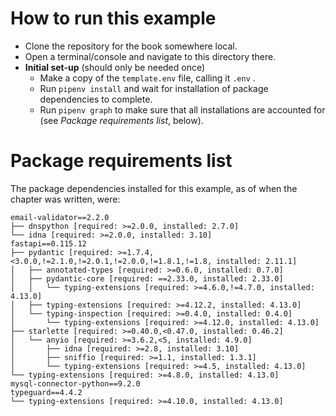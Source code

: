 # How to run this example

- Clone the repository for the book somewhere local.
- Open a terminal/console and navigate to this directory there.
- **Initial set-up** (should only be needed once)
  - Make a copy of the `template.env` file, calling it `.env` .
  - Run `pipenv install` and wait for installation of package dependencies to complete.
  - Run `pipenv graph` to make sure that all installations are accounted for (see *Package requirements list*, below).

# Package requirements list

The package dependencies installed for this example, as of when the chapter was written, were:

```
email-validator==2.2.0
├── dnspython [required: >=2.0.0, installed: 2.7.0]
└── idna [required: >=2.0.0, installed: 3.10]
fastapi==0.115.12
├── pydantic [required: >=1.7.4,<3.0.0,!=2.1.0,!=2.0.1,!=2.0.0,!=1.8.1,!=1.8, installed: 2.11.1]
│   ├── annotated-types [required: >=0.6.0, installed: 0.7.0]
│   ├── pydantic-core [required: ==2.33.0, installed: 2.33.0]
│   │   └── typing-extensions [required: >=4.6.0,!=4.7.0, installed: 4.13.0]
│   ├── typing-extensions [required: >=4.12.2, installed: 4.13.0]
│   └── typing-inspection [required: >=0.4.0, installed: 0.4.0]
│       └── typing-extensions [required: >=4.12.0, installed: 4.13.0]
├── starlette [required: >=0.40.0,<0.47.0, installed: 0.46.2]
│   └── anyio [required: >=3.6.2,<5, installed: 4.9.0]
│       ├── idna [required: >=2.8, installed: 3.10]
│       ├── sniffio [required: >=1.1, installed: 1.3.1]
│       └── typing-extensions [required: >=4.5, installed: 4.13.0]
└── typing-extensions [required: >=4.8.0, installed: 4.13.0]
mysql-connector-python==9.2.0
typeguard==4.4.2
└── typing-extensions [required: >=4.10.0, installed: 4.13.0]
```
